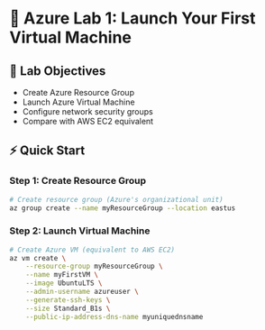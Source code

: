 # 🚀 Azure Lab 1: Launch Your First Virtual Machine

## 🎯 Lab Objectives
- Create Azure Resource Group
- Launch Azure Virtual Machine
- Configure network security groups
- Compare with AWS EC2 equivalent

## ⚡ Quick Start

### Step 1: Create Resource Group
```bash
# Create resource group (Azure's organizational unit)
az group create --name myResourceGroup --location eastus
```

### Step 2: Launch Virtual Machine
```bash
# Create Azure VM (equivalent to AWS EC2)
az vm create \
    --resource-group myResourceGroup \
    --name myFirstVM \
    --image UbuntuLTS \
    --admin-username azureuser \
    --generate-ssh-keys \
    --size Standard_B1s \
    --public-ip-address-dns-name myuniquednsname
```
